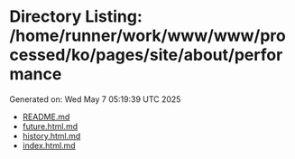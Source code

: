 # Directory Listing: /home/runner/work/www/www/processed/ko/pages/site/about/performance
Generated on: Wed May  7 05:19:39 UTC 2025

- [README.md](README.md)
- [future.html.md](future.html.md)
- [history.html.md](history.html.md)
- [index.html.md](index.html.md)
